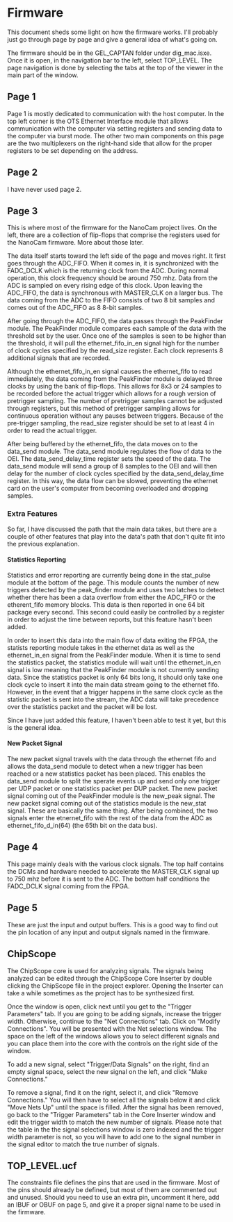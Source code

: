 # Firmware

This document sheds some light on how the firmware works.  I'll probably just go through page by page and give a general idea of what's going on.  

The firmware should be in the GEL_CAPTAN folder under dig_mac.isxe.  Once it is open, in the navigation bar to the left, select TOP_LEVEL.  The page navigation is done by selecting the tabs at the top of the viewer in the main part of the window.  

## Page 1

Page 1 is mostly dedicated to communication with the host computer.  In the top left corner is the OTS Ethernet Interface module that allows communication with the computer via setting registers and sending data to the computer via burst mode.  The other two main components on this page are the two multiplexers on the right-hand side that allow for the proper registers to be set depending on the address.  

## Page 2

I have never used page 2. 

## Page 3

This is where most of the firmware for the NanoCam project lives.  On the left, there are a collection of flip-flops that comprise the registers used for the NanoCam firmware.  More about those later.  

The data itself starts toward the left side of the page and moves right.  It first goes through the ADC_FIFO.  When it comes in, it is synchronized with the FADC_DCLK which is the returning clock from the ADC.  During normal operation, this clock frequency should be around 750 mhz.  Data from the ADC is sampled on every rising edge of this clock.  Upon leaving the ADC_FIFO, the data is synchronous with MASTER_CLK on a larger bus.  The data coming from the ADC to the FIFO consists of two 8 bit samples and comes out of the ADC_FIFO as 8 8-bit samples.   

After going through the ADC_FIFO, the data passes through the PeakFinder module.  The PeakFinder module compares each sample of the data with the threshold set by the user.  Once one of the samples is seen to be higher than the threshold, it will pull the ethernet_fifo_in_en signal high for the number of clock cycles specified by the read_size register.  Each clock represents 8 additional signals that are recorded.  

Although the ethernet_fifo_in_en signal causes the ethernet_fifo to read immediately, the data coming from the PeakFinder module is delayed three clocks by using the bank of flip-flops.  This allows for 8x3 or 24 samples to be recorded before the actual trigger which allows for a rough version of pretrigger sampling.  The number of pretrigger samples cannot be adjusted through registers, but this method of pretrigger sampling allows for continuous operation without any pauses between triggers.  Because of the pre-trigger sampling, the read_size register should be set to at least 4 in order to read the actual trigger. 

After being buffered by the ethernet_fifo, the data moves on to the data_send module.  The data_send module regulates the flow of data to the OEI.  The data_send_delay_time register sets the speed of the data.  The data_send module will send a group of 8 samples to the OEI and will then delay for the number of clock cycles specified by the data_send_delay_time register.  In this way, the data flow can be slowed, preventing the ethernet card on the user's computer from becoming overloaded and dropping samples.    

### Extra Features

So far, I have discussed the path that the main data takes, but there are a couple of other features that play into the data's path that don't quite fit into the previous explanation.  

#### Statistics Reporting

Statistics and error reporting are currently being done in the stat_pulse module at the bottom of the page.  This module counts the number of new triggers detected by the peak_finder module and uses two latches to detect whether there has been a data overflow from either the ADC_FIFO or the etherent_fifo memory blocks.  This data is then reported in one 64 bit package every second.  This second could easily be controlled by a register in order to adjust the time between reports, but this feature hasn't been added.  

In order to insert this data into the main flow of data exiting the FPGA, the statists reporting module takes in the ethernet data as well as the ethernet_in_en signal from the PeakFinder module.  When it is time to send the statistics packet, the statistics module will wait until the ethernet_in_en signal is low meaning that the PeakFinder module is not currently sending data.  Since the statistics packet is only 64 bits long, it should only take one clock cycle to insert it into the main data stream going to the ethernet fifo.  However, in the event that a trigger happens in the same clock cycle as the statistic packet is sent into the stream, the ADC data will take precedence over the statistics packet and the packet will be lost.  

Since I have just added this feature, I haven't been able to test it yet, but this is the general idea.  

#### New Packet Signal

The new packet signal travels with the data through the ethernet fifo and allows the data_send module to detect when a new trigger has been reached or a new statistics packet has been placed.  This enables the data_send module to split the sperate events up and send only one trigger per UDP packet or one statistics packet per DUP packet.  The new packet signal coming out of the PeakFinder module is the new_peak signal.  The new packet signal coming out of the statistics module is the new_stat signal.  These are basically the same thing.  After being combined, the two signals enter the etnernet_fifo with the rest of the data from the ADC as ethernet_fifo_d_in(64)  (the 65th bit on the data bus).  

## Page 4

This page mainly deals with the various clock signals.  The top half contains the DCMs and hardware needed to accelerate the MASTER_CLK signal up to 750 mhz before it is sent to the ADC.  The bottom half conditions the FADC_DCLK signal coming from the FPGA. 

## Page 5

These are just the input and output buffers.  This is a good way to find out the pin location of any input and output signals named in the firmware.  

## ChipScope

The ChipScope core is used for analyzing signals.  The signals being analyzed can be edited through the ChipScope Core Inserter by double clicking the ChipScope file in the project explorer.  Opening the Inserter can take a while sometimes as the project has to be synthesized first.  

Once the window is open, click next until you get to the "Trigger Parameters" tab.  If you are going to be adding signals, increase the trigger width.  Otherwise, continue to the "Net Connections" tab.  Click on "Modify Connections".  You will be presented with the Net selections window.  The space on the left of the windows allows you to select different signals and you can place them into the core with the controls on the right side of the window.  

To add a new signal, select "Trigger/Data Signals" on the right, find an empty signal space, select the new signal on the left, and click "Make Connections."

To remove a signal, find it on the right, select it, and click "Remove Connections." You will then have to select all the signals below it and click "Move Nets Up" until the space is filled.  After the signal has been removed, go back to the "Trigger Parameters" tab in the Core Inserter window and edit the trigger width to match the new number of signals.  Please note that the table in the the signal selections window is zero indexed and the trigger width parameter is not, so you will have to add one to the signal number in the signal editor to match the true number of signals.  

## TOP_LEVEL.ucf

The constraints file defines the pins that are used in the firmware.  Most of the pins should already be defined, but most of them are commented out and unused.  Should you need to use an extra pin, uncomment it here, add an IBUF or OBUF on page 5, and give it a proper signal name to be used in the firmware. 
